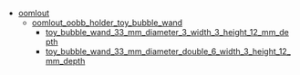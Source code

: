 * [oomlout](oomlout)
  * [oomlout_oobb_holder_toy_bubble_wand](oomlout/oomlout_oobb_holder_toy_bubble_wand)
    * [toy_bubble_wand_33_mm_diameter_3_width_3_height_12_mm_depth](oomlout/oomlout_oobb_holder_toy_bubble_wand/toy_bubble_wand_33_mm_diameter_3_width_3_height_12_mm_depth)
    * [toy_bubble_wand_33_mm_diameter_double_6_width_3_height_12_mm_depth](oomlout/oomlout_oobb_holder_toy_bubble_wand/toy_bubble_wand_33_mm_diameter_double_6_width_3_height_12_mm_depth)
